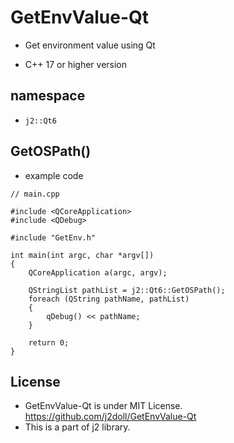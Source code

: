 # GetEnvValue-Qt

- Get environment value using Qt

- C++ 17 or higher version 

## namespace 

- ```j2::Qt6```

## GetOSPath()

- example code

```
// main.cpp

#include <QCoreApplication>
#include <QDebug>

#include "GetEnv.h"

int main(int argc, char *argv[])
{
    QCoreApplication a(argc, argv);

    QStringList pathList = j2::Qt6::GetOSPath();
    foreach (QString pathName, pathList)
    {
        qDebug() << pathName;
    }

    return 0; 
}
```

## License

- GetEnvValue-Qt is under MIT License. https://github.com/j2doll/GetEnvValue-Qt
- This is a part of j2 library.


